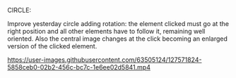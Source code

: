 CIRCLE:

Improve yesterday circle adding rotation: the element clicked must go at the right position and all other elements have to follow it, remaining well oriented.
Also the central image changes at the click becoming an enlarged version of the clicked element.



https://user-images.githubusercontent.com/63505124/127571824-5858ceb0-02b2-456c-bc7c-1e6ee02d5841.mp4

